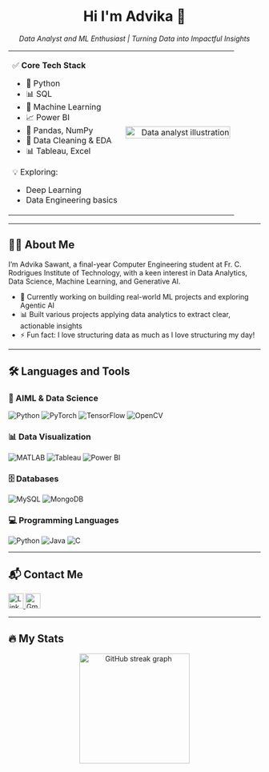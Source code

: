 

<h1 align="center">Hi I'm Advika 👋</h1>

<p align="center">
  <em>Data Analyst and  ML Enthusiast | Turning Data into Impactful Insights</em>
</p>

<div align="center">

<table>
<tr>
<td align="left" width="50%" style="border:none;">

✅ **Core Tech Stack**

- 🚀 Python
- 📊 SQL
- 🤖 Machine Learning
- 📈 Power BI
- 🐍 Pandas, NumPy
- 🧹 Data Cleaning & EDA
- 📊 Tableau, Excel

💡 Exploring:
- Deep Learning
- Data Engineering basics

</td>
<td align="right" width="50%" style="border:none;">
<img src="https://entrefine.co.id/wp-content/uploads/2024/09/Learning-Data-Analytics.gif" alt="Data analyst illustration" width="100%">
</td>
</tr>
</table>

</div>



---

## 👩‍💻 About Me

I’m Advika Sawant, a final-year Computer Engineering student at Fr. C. Rodrigues Institute of Technology, with a keen interest in Data Analytics, Data Science, Machine Learning, and Generative AI.

- 🔭 Currently working on building real-world ML projects and exploring Agentic AI  
- 📊 Built various projects applying data analytics to extract clear, actionable insights  
- ⚡ Fun fact: I love structuring data as much as I love structuring my day!

---

## 🛠 Languages and Tools

### 🧠 AIML & Data Science
<p align="left">
  <img src="https://img.shields.io/badge/Python-3776AB?style=for-the-badge&logo=python&logoColor=white" alt="Python"/>
  <img src="https://img.shields.io/badge/PyTorch-EE4C2C?style=for-the-badge&logo=pytorch&logoColor=white" alt="PyTorch"/>
  <img src="https://img.shields.io/badge/TensorFlow-FF6F00?style=for-the-badge&logo=tensorflow&logoColor=white" alt="TensorFlow"/>
  <img src="https://img.shields.io/badge/OpenCV-5C3EE8?style=for-the-badge&logo=opencv&logoColor=white" alt="OpenCV"/>
</p>

### 📊 Data Visualization
<p align="left">
  <img src="https://img.shields.io/badge/MATLAB-0076A8?style=for-the-badge&logo=Mathworks&logoColor=white" alt="MATLAB"/>
  <img src="https://img.shields.io/badge/Tableau-E97627?style=for-the-badge&logo=tableau&logoColor=white" alt="Tableau"/>
  <img src="https://img.shields.io/badge/Power%20BI-F2C811?style=for-the-badge&logo=powerbi&logoColor=black" alt="Power BI"/>
</p>

### 🗄️ Databases
<p align="left">
  <img src="https://img.shields.io/badge/MySQL-4479A1?style=for-the-badge&logo=mysql&logoColor=white" alt="MySQL"/>
  <img src="https://img.shields.io/badge/MongoDB-47A248?style=for-the-badge&logo=mongodb&logoColor=white" alt="MongoDB"/>
</p>

### 💻 Programming Languages
<p align="left">
  <img src="https://img.shields.io/badge/Python-3776AB?style=for-the-badge&logo=python&logoColor=white" alt="Python"/>
  <img src="https://img.shields.io/badge/Java-007396?style=for-the-badge&logo=java&logoColor=white" alt="Java"/>
  <img src="https://img.shields.io/badge/C-00599C?style=for-the-badge&logo=c&logoColor=white" alt="C"/>
</p>



---

## 📬 Contact Me

<div align="left">
  <a href="https://www.linkedin.com/in/advika-sawant-3354b0300/">
    <img src="https://img.shields.io/static/v1?message=LinkedIn&logo=linkedin&label=&color=0077B5&logoColor=white&labelColor=&style=for-the-badge" height="30" alt="LinkedIn logo" />
  </a>
  <a href="mailto:advika90.sawant@gmail.com">
    <img src="https://img.shields.io/static/v1?message=Gmail&logo=gmail&label=&color=D14836&logoColor=white&labelColor=&style=for-the-badge" height="30" alt="Gmail logo" />
  </a>
</div>

---

## 🔥 My Stats

<div align="center">
  <img src="https://streak-stats.demolab.com?user=advika-sawant&locale=en&mode=daily&theme=dark&hide_border=false&border_radius=5&order=3" height="220" alt="GitHub streak graph" />
</div>
